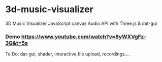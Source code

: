 # 3d-music-visualizer
3D Music Visualizer JavaScript canvas Audio API with Three.js  & dat-gui

### Demo https://www.youtube.com/watch?v=8yWXVgFz-3Q&t=5s

To Do:
dat-gui,
shader,
interactive,file upload, recordings....
